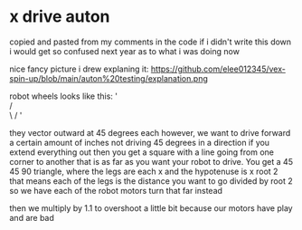 # x drive auton
copied and pasted from my comments in the code 
if i didn't write this down i would get so confused next year as to what i was doing now

nice fancy picture i drew explaning it: https://github.com/elee012345/vex-spin-up/blob/main/auton%20testing/explanation.png

robot wheels looks like this:
'  
  /   \
  \   /
  '

  they vector outward at 45 degrees each
 however, we want to drive forward a certain amount of inches
not driving 45 degrees in a direction
if you extend everything out then you get a square
with a line going from one corner to another that is as far as you want
your robot to drive.
You get a 45 45 90 triangle, where the legs are each x and the hypotenuse is x root 2
that means each of the legs is the distance you want to go divided by root 2
so we have each of the robot motors turn that far instead

then we multiply by 1.1 to overshoot a little bit because our motors have play and are bad

